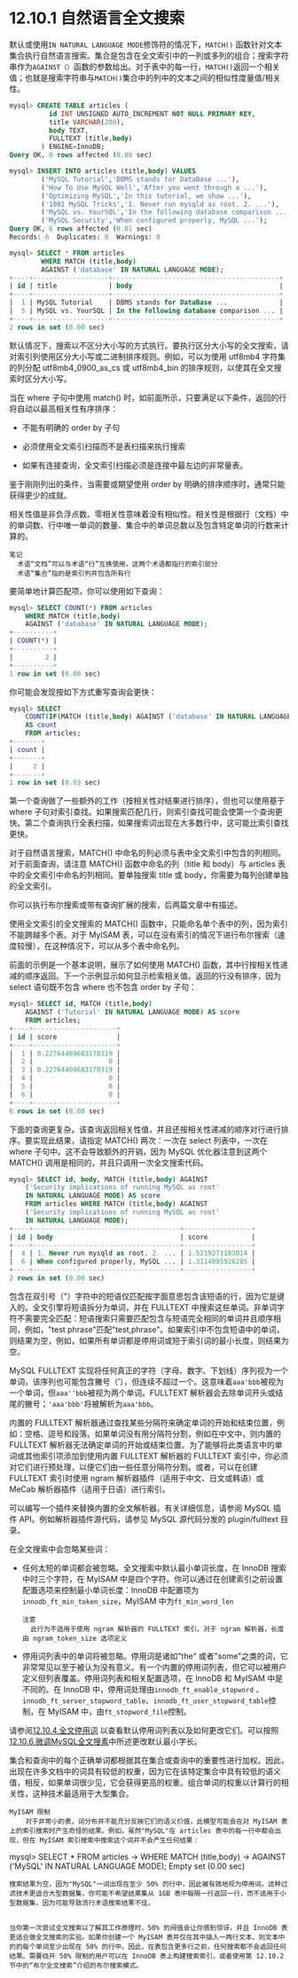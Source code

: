 # 12.10.1 自然语言全文搜索

默认或使用`IN NATURAL LANGUAGE MODE`修饰符的情况下，`MATCH()` 函数针对文本集合执行自然语言搜索。集合是包含在全文索引中的一列或多列的组合；搜索字符串作为`AGAINST（）`函数的参数给出。对于表中的每一行，`MATCH()`返回一个相关值；也就是搜索字符串与`MATCH()`集合中的列中的文本之间的相似性度量值/相关性。

```sql
mysql> CREATE TABLE articles (
          id INT UNSIGNED AUTO_INCREMENT NOT NULL PRIMARY KEY,
          title VARCHAR(200),
          body TEXT,
          FULLTEXT (title,body)
        ) ENGINE=InnoDB;
Query OK, 0 rows affected (0.08 sec)

mysql> INSERT INTO articles (title,body) VALUES
        ('MySQL Tutorial','DBMS stands for DataBase ...'),
        ('How To Use MySQL Well','After you went through a ...'),
        ('Optimizing MySQL','In this tutorial, we show ...'),
        ('1001 MySQL Tricks','1. Never run mysqld as root. 2. ...'),
        ('MySQL vs. YourSQL','In the following database comparison ...'),
        ('MySQL Security','When configured properly, MySQL ...');
Query OK, 6 rows affected (0.01 sec)
Records: 6  Duplicates: 0  Warnings: 0

mysql> SELECT * FROM articles
        WHERE MATCH (title,body)
        AGAINST ('database' IN NATURAL LANGUAGE MODE);
+----+-------------------+------------------------------------------+
| id | title             | body                                     |
+----+-------------------+------------------------------------------+
|  1 | MySQL Tutorial    | DBMS stands for DataBase ...             |
|  5 | MySQL vs. YourSQL | In the following database comparison ... |
+----+-------------------+------------------------------------------+
2 rows in set (0.00 sec)
```

默认情况下，搜索以不区分大小写的方式执行。要执行区分大小写的全文搜索，请对索引列使用区分大小写或二进制排序规则。例如，可以为使用 utf8mb4 字符集的列分配 utf8mb4_0900_as_cs 或 utf8mb4_bin 的排序规则，以使其在全文搜索时区分大小写。

当在 where 子句中使用 match() 时，如前面所示，只要满足以下条件，返回的行将自动以最高相关性有序排序：

+ 不能有明确的 order by 子句

+ 必须使用全文索引扫描而不是表扫描来执行搜索

+ 如果有连接查询，全文索引扫描必须是连接中最左边的非常量表。

鉴于刚刚列出的条件，当需要或期望使用 order by 明确的排序顺序时，通常只能获得更少的成就。

相关性值是非负浮点数。零相关性意味着没有相似性。相关性是根据行（文档）中的单词数、行中唯一单词的数量、集合中的单词总数以及包含特定单词的行数来计算的。

```textile
笔记
  术语“文档”可以与术语“行”互换使用，这两个术语都指行的索引部分
  术语“集合”指的是索引列并包含所有行
```

要简单地计算匹配项，你可以使用如下查询：

```sql
mysql> SELECT COUNT(*) FROM articles
    WHERE MATCH (title,body)
    AGAINST ('database' IN NATURAL LANGUAGE MODE);
+----------+
| COUNT(*) |
+----------+
|        2 |
+----------+
1 row in set (0.00 sec)
```

你可能会发现按如下方式重写查询会更快：

```sql
mysql> SELECT
    COUNT(IF(MATCH (title,body) AGAINST ('database' IN NATURAL LANGUAGE MODE), 1, NULL))
    AS count
    FROM articles;
+-------+
| count |
+-------+
|     2 |
+-------+
1 row in set (0.03 sec)
```

第一个查询做了一些额外的工作（按相关性对结果进行排序），但也可以使用基于 where 子句对索引查找。如果搜索匹配几行，则索引查找可能会使第一个查询更快。第二个查询执行全表扫描，如果搜索词出现在大多数行中，这可能比索引查找更快。

对于自然语言搜索，MATCH() 中命名的列必须与表中全文索引中包含的列相同。对于前面查询，请注意 MATCH() 函数中命名的列（title 和 body）与 articles 表中的全文索引中命名的列相同。要单独搜索 title 或 body，你需要为每列创建单独的全文索引。

你可以执行布尔搜索或带有查询扩展的搜索，后两篇文章中有描述。

使用全文索引的全文搜索的 MATCH() 函数中，只能命名单个表中的列，因为索引不能跨越多个表。对于 MyISAM 表，可以在没有索引的情况下进行布尔搜索（速度较慢），在这种情况下，可以从多个表中命名列。

前面的示例是一个基本说明，展示了如何使用 MATCH() 函数，其中行按相关性递减的顺序返回。下一个示例显示如何显示检索相关值。返回的行没有排序，因为 select 语句既不包含  where 也不包含 order by 子句：

```sql
mysql> SELECT id, MATCH (title,body)
    AGAINST ('Tutorial' IN NATURAL LANGUAGE MODE) AS score
    FROM articles;
+----+---------------------+
| id | score               |
+----+---------------------+
|  1 | 0.22764469683170319 |
|  2 |                   0 |
|  3 | 0.22764469683170319 |
|  4 |                   0 |
|  5 |                   0 |
|  6 |                   0 |
+----+---------------------+
6 rows in set (0.00 sec)
```

下面的查询更复杂。该查询返回相关性值，并且还按相关性递减的顺序对行进行排序。要实现此结果，请指定 MATCH() 两次：一次在 select 列表中，一次在 where 子句中。这不会导致额外的开销，因为 MySQL 优化器注意到这两个 MATCH() 调用是相同的，并且只调用一次全文搜索代码。

```sql
mysql> SELECT id, body, MATCH (title,body) AGAINST
    ('Security implications of running MySQL as root'
    IN NATURAL LANGUAGE MODE) AS score
    FROM articles WHERE MATCH (title,body) AGAINST
    ('Security implications of running MySQL as root'
    IN NATURAL LANGUAGE MODE);
+----+-------------------------------------+-----------------+
| id | body                                | score           |
+----+-------------------------------------+-----------------+
|  4 | 1. Never run mysqld as root. 2. ... | 1.5219271183014 |
|  6 | When configured properly, MySQL ... | 1.3114095926285 |
+----+-------------------------------------+-----------------+
2 rows in set (0.00 sec)
```

包含在双引号（"）字符中的短语仅匹配按字面意思包含该短语的行，因为它是键入的。全文引擎将短语拆分为单词，并在 FULLTEXT 中搜索这些单词。非单词字符不需要完全匹配：短语搜索只需要匹配包含与短语完全相同的单词并且顺序相同，例如，"test phrase"匹配"test,phrase"。如果索引中不包含短语中的单词，则结果为空，例如，如果所有单词都是停用词或短于索引词的最小长度，则结果为空。

MySQL FULLTEXT 实现将任何真正的字符（字母、数字、下划线）序列视为一个单词，该序列也可能包含撇号（’），但连续不超过一个。这意味着`aaa'bbb`被视为一个单词，但`aaa''bbb`被视为两个单词。FULLTEXT 解析器会去除单词开头或结尾的撇号；`'aaa'bbb'`将被解析为`aaa'bbb`。

内置的 FULLTEXT 解析器通过查找某些分隔符来确定单词的开始和结束位置，例如：空格、逗号和段落。如果单词没有用分隔符分割，例如在中文中，则内置的 FULLTEXT 解析器无法确定单词的开始或结束位置。为了能够将此类语言中的单词或其他索引项添加到使用内置 FULLTEXT 解析器的 FULLTEXT 索引中，你必须对它们进行预处理，以便它们由一些任意分隔符分割。或者，可以在创建 FULLTEXT 索引时使用 ngram 解析器插件（适用于中文、日文或韩语）或 MeCab 解析器插件（适用于日语）进行索引。

可以编写一个插件来替换内置的全文解析器。有关详细信息，请参阅 MySQL 插件 API。例如解析器插件源代码，请参见 MySQL 源代码分发的 plugin/fulltext 目录。

在全文搜索中会忽略某些词：

+ 任何太短的单词都会被忽略。全文搜索中默认最小单词长度，在 InnoDB 搜索中时三个字符，在 MyISAM 中是四个字符。你可以通过在创建索引之前设置配置选项来控制最小单词长度：InnoDB 中配置项为`innodb_ft_min_token_size`，MyISAM 中为`ft_min_word_len`
  
  ```textile
  注意
    此行为不适用于使用 ngram 解析器的 FULLTEXT 索引。对于 ngram 解析器，长度由 ngram_token_size 选项定义
  ```

+ 停用词列表中的单词将被忽略。停用词是诸如"the" 或者"some"之类的词，它非常常见以至于被认为没有意义。有一个内置的停用词列表，但它可以被用户定义但列表覆盖。停用词列表和相关配置选项，在 InnoDB 和 MyISAM 中是不同的。在 InnoDB 中，停用词处理由`innodb_ft_enable_stopword` 、`innodb_ft_server_stopword_table`、`innodb_ft_user_stopword_table`控制，在 MyISAM 中，由`ft_stopword_file`控制。

请参阅[12.10.4.全文停用词](./12.10.4.全文停用词.md) 以查看默认停用词列表以及如何更改它们。可以按照[12.10.6.微调MySQL全文搜素](./12.10.6.微调MySQL全文搜素.md)中所述更改默认最小字长。

集合和查询中的每个正确单词都根据其在集合或查询中的重要性进行加权。因此，出现在许多文档中的词具有较低的权重，因为它在该特定集合中具有较低的语义值，相反，如果单词很少见，它会获得更高的权重。组合单词的权重以计算行的相关性，这种技术最适用于大型集合。

```textile
MyISAM 限制
    对于非常小的表，词分布并不能充分反映它们的语义价值，此模型可能会在对 MyISAM 表上的索引搜索时产生奇怪的结果。例如。虽然"MySQL"在 articles 表中的每一行中都会出现，但在 MyISAM 索引搜索中搜索这个词并不会产生任何结果：
```
mysql> SELECT * FROM articles
    -> WHERE MATCH (title,body)
    -> AGAINST ('MySQL' IN NATURAL LANGUAGE MODE);
Empty set (0.00 sec)
```
搜索结果为空，因为"MySQL"一词出现在至少 50% 的行中，因此被有效地视为停用词。这种过滤技术更适合大型数据集，你可能不希望结果集从 1GB 表中每隔一行返回一行，而不适用于小型数据集，因为可能导致流行术语搜索结果不佳。


当你第一次尝试全文搜索以了解其工作原理时，50% 的阀值会让你感到惊讶，并且 InnoDB 表更适合做全文搜索的实验。如果你创建一个 MyISAM 表并仅在其中插入一两行文本，则文本中的的每个单词至少出现在 50% 的行中。因此，在表包含更多行之前，任何搜索都不会返回任何结果。需要绕开 50% 限制的用户可以在 InnoDB 表上构建搜索索引，或者使用第 12.10.2 节中的“布尔全文搜索”介绍的布尔搜索模式。
```
